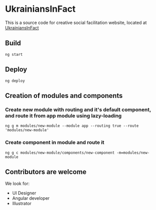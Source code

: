 # UkrainiansInFact

This is a source code for creative social facilitation website, located at [UkrainiansInFact](<http://UkrainiansInFact.org.ua>)

## Build

`ng start`

## Deploy

`ng deploy`

## Creation of modules and components

### Create new module with routing and it's default component, and route it from app module using lazy-loading

`ng g m modules/new-module --module app --routing true --route 'modules/new-module'`

### Create component in module and route it

`ng g c modules/new-module/components/new-component -m=modules/new-module`

## Contributors are welcome

We look for:

- UI Designer
- Angular developer
- Illustrator
